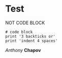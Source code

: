 # Test


NOT CODE BLOCK 
```
# code block
print '3 backticks or'
print 'indent 4 spaces'
```

*Anthony* **Chapov**
